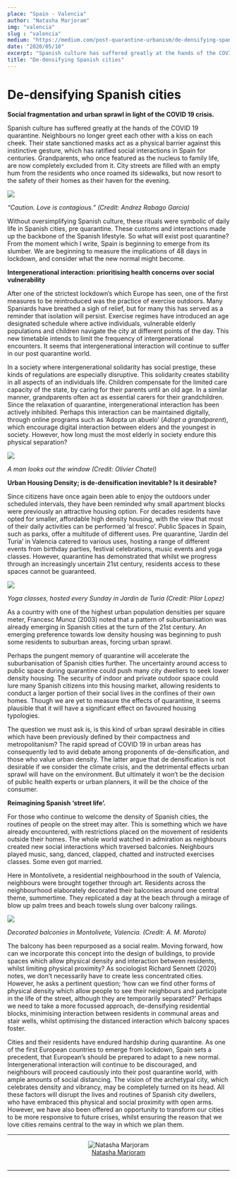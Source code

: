 ```yaml
---
place: "Spain - Valencia"
author: "Natasha Marjoram"
img: "valencia"
slug : "valencia"
medium: "https://medium.com/post-quarantine-urbanism/de-densifying-spanish-cities-d3e216ee976a"
date: "2020/05/10"
excerpt: "Spanish culture has suffered greatly at the hands of the COVID 19 quarantine. Neighbours no longer greet each other with a kiss on each cheek. Their state sanctioned masks act as a physical..."
title: "De-densifying Spanish cities"
---
```


De-densifying Spanish cities
============================

**Social fragmentation and urban sprawl in light of the COVID 19 crisis.**

Spanish culture has suffered greatly at the hands of the COVID 19 quarantine. Neighbours no longer greet each other with a kiss on each cheek. Their state sanctioned masks act as a physical barrier against this instinctive gesture, which has ratified social interactions in Spain for centuries. Grandparents, who once featured as the nucleus to family life, are now completely excluded from it. City streets are filled with an empty hum from the residents who once roamed its sidewalks, but now resort to the safety of their homes as their haven for the evening.

<img class="s t u hk ai" src="https://miro.medium.com/max/1400/1*-n3GUorK2axV8vKqkUHP2w.jpeg"/>

_“Caution. Love is contagious.” (Credit: Andrez Rabago Garcia)_

Without oversimplifying Spanish culture, these rituals were symbolic of daily life in Spanish cities, pre quarantine. These customs and interactions made up the backbone of the Spanish lifestyle. So what will exist post quarantine? From the moment which I write, Spain is beginning to emerge from its slumber. We are beginning to measure the implications of 48 days in lockdown, and consider what the new normal might become.

**Intergenerational interaction: prioritising health concerns over social vulnerability**

After one of the strictest lockdown’s which Europe has seen, one of the first measures to be reintroduced was the practice of exercise outdoors. Many Spaniards have breathed a sigh of relief, but for many this has served as a reminder that isolation will persist. Exercise regimes have introduced an age designated schedule where active individuals, vulnerable elderly populations and children navigate the city at different points of the day. This new timetable intends to limit the frequency of intergenerational encounters. It seems that intergenerational interaction will continue to suffer in our post quarantine world.

In a society where intergenerational solidarity has social prestige, these kinds of regulations are especially disruptive. This solidarity creates stability in all aspects of an individuals life. Children compensate for the limited care capacity of the state, by caring for their parents until an old age. In a similar manner, grandparents often act as essential carers for their grandchildren. Since the relaxation of quarantine, intergenerational interaction has been actively inhibited. Perhaps this interaction can be maintained digitally, through online programs such as ‘Adopta un abuelo’ (_Adopt a grandparent_), which encourage digital interaction between elders and the youngest in society. However, how long must the most elderly in society endure this physical separation?

<img class="s t u hk ai" src="https://miro.medium.com/max/1400/1*VARiOkEJphC43AGkLojcSw.jpeg"/>

_A man looks out the window (Credit: Olivier Chatel)_

**Urban Housing Density; is de-densification inevitable? Is it desirable?**

Since citizens have once again been able to enjoy the outdoors under scheduled intervals, they have been reminded why small apartment blocks were previously an attractive housing option. For decades residents have opted for smaller, affordable high density housing, with the view that most of their daily activities can be performed ‘al fresco’. Public Spaces in Spain, such as parks, offer a multitude of different uses. Pre quarantine, ‘Jardin del Turia’ in Valencia catered to various uses, hosting a range of different events from birthday parties, festival celebrations, music events and yoga classes. However, quarantine has demonstrated that whilst we progress through an increasingly uncertain 21st century, residents access to these spaces cannot be guaranteed.

<img class="s t u hk ai" src="https://miro.medium.com/max/1400/1*AHCr1S3DBm0OD0VGpJfUgw.jpeg"/>

_Yoga classes, hosted every Sunday in Jardin de Turia (Credit: Pilar Lopez)_

As a country with one of the highest urban population densities per square meter, Francesc Munoz (2003) noted that a pattern of suburbanisation was already emerging in Spanish cities at the turn of the 21st century. An emerging preference towards low density housing was beginning to push some residents to suburban areas, forcing urban sprawl.

Perhaps the pungent memory of quarantine will accelerate the suburbanisation of Spanish cities further. The uncertainty around access to public space during quarantine could push many city dwellers to seek lower density housing. The security of indoor and private outdoor space could lure many Spanish citizens into this housing market, allowing residents to conduct a larger portion of their social lives in the confines of their own homes. Though we are yet to measure the effects of quarantine, it seems plausible that it will have a significant effect on favoured housing typologies.

The question we must ask is, is this kind of urban sprawl desirable in cities which have been previously defined by their compactness and metropolitanism? The rapid spread of COVID 19 in urban areas has consequently led to avid debate among proponents of de-densification, and those who value urban density. The latter argue that de densification is not desirable if we consider the climate crisis, and the detrimental effects urban sprawl will have on the environment. But ultimately it won’t be the decision of public health experts or urban planners, it will be the choice of the consumer.

**Reimagining Spanish ‘street life’.**

For those who continue to welcome the density of Spanish cities, the routines of people on the street may alter. This is something which we have already encountered, with restrictions placed on the movement of residents outside their homes. The whole world watched in admiration as neighbours created new social interactions which traversed balconies. Neighbours played music, sang, danced, clapped, chatted and instructed exercises classes. Some even got married.

Here in Montolivete, a residential neighbourhood in the south of Valencia, neighbours were brought together through art. Residents across the neighbourhood elaborately decorated their balconies around one central theme, summertime. They replicated a day at the beach through a mirage of blow up palm trees and beach towels slung over balcony railings.

<img class="s t u hk ai" src="https://miro.medium.com/max/1400/1*iD13lLqWGUjKH2B0t5wDdw.jpeg"/>

_Decorated balconies in Montolivete, Valencia. (Credit: A. M. Maroto)_

The balcony has been repurposed as a social realm. Moving forward, how can we incorporate this concept into the design of buildings, to provide spaces which allow physical density and interaction between residents, whilst limiting physical proximity? As sociologist Richard Sennett (2020) notes, we don’t necessarily have to create less concentrated cities. However, he asks a pertinent question; ‘how can we find other forms of physical density which allow people to see their neighbours and participate in the life of the street, although they are temporarily separated?’ Perhaps we need to take a more focussed approach, de-densifying residential blocks, minimising interaction between residents in communal areas and stair wells, whilst optimising the distanced interaction which balcony spaces foster.

Cities and their residents have endured hardship during quarantine. As one of the first European countries to emerge from lockdown, Spain sets a precedent, that European’s should be prepared to adapt to a new normal. Intergenerational interaction will continue to be discouraged, and neighbours will proceed cautiously into their post quarantine world, with ample amounts of social distancing. The vision of the archetypal city, which celebrates density and vibrancy, may be completely turned on its head. All these factors will disrupt the lives and routines of Spanish city dwellers, who have embraced this physical and social proximity with open arms. However, we have also been offered an opportunity to transform our cities to be more responsive to future crises, whilst ensuring the reason that we love cities remains central to the way in which we plan them.


* * *

<div style="display: flex; margin-bottom: 2rem">
    <div style="margin: 0 auto; text-align: center">
        <img alt="Natasha Marjoram" src="https://miro.medium.com/fit/c/96/96/2*NevaCpybQvswcgiVidzH-w.jpeg"/>
        <br/>
        <a href="https://medium.com/@n.rose.marjoram?source=post_page-----d3e216ee976a----------------------">Natasha Marjoram</a>
    </div>
</div>

* * *